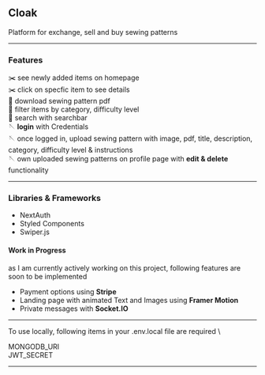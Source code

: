 ## Cloak

Platform for exchange, sell and buy sewing patterns 

---

### Features

:scissors: see newly added items on homepage \
:scissors: click on specfic item to see details \
:thread: download sewing pattern pdf \
:thread: filter items by category, difficulty level \
:thread: search with searchbar \
:sewing_needle: **login** with Credentials \
:sewing_needle: once logged in, upload sewing pattern with image, pdf, title, description, category, difficulty level & instructions \
:sewing_needle: own uploaded sewing patterns on profile page with **edit & delete** functionality 

 ---
 
### Libraries & Frameworks

- NextAuth
- Styled Components
- Swiper.js

#### Work in Progress
as I am currently actively working on this project, following features are soon to be implemented
- Payment options using **Stripe**
- Landing page with animated Text and Images using **Framer Motion**
- Private messages with **Socket.IO**

---

To use locally, following items in your .env.local file are required \

MONGODB_URI \
JWT_SECRET

---

